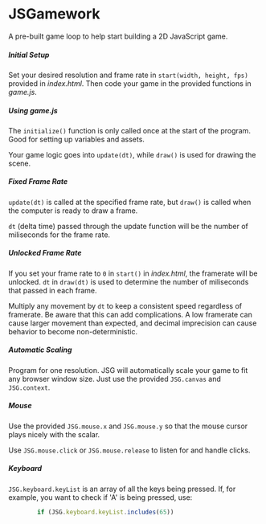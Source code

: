 # JSGamework

A pre-built game loop to help start building a 2D JavaScript game.

##### Initial Setup
Set your desired resolution and frame rate in `start(width, height, fps)` provided in _index.html_. Then code your game in the provided functions in _game.js_.

##### Using _game.js_
The `initialize()` function is only called once at the start of the program. Good for setting up variables and assets.

Your game logic goes into `update(dt)`, while `draw()` is used for drawing the scene.


##### Fixed Frame Rate
`update(dt)` is called at the specified frame rate, but `draw()` is called when the computer is ready to draw a frame.

`dt` (delta time) passed through the update function will be the number of miliseconds for the frame rate.

##### Unlocked Frame Rate
If you set your frame rate to `0` in `start()` in _index.html_, the framerate will be unlocked. `dt` in `draw(dt)` is used to determine the number of miliseconds that passed in each frame.

Multiply any movement by `dt` to keep a consistent speed regardless of framerate. Be aware that this can add complications. A low framerate can cause larger movement than expected, and decimal imprecision can cause behavior to become non-deterministic.

##### Automatic Scaling
Program for one resolution. JSG will automatically scale your game to fit any browser window size. Just use the provided `JSG.canvas` and `JSG.context`.

##### Mouse
Use the provided `JSG.mouse.x` and `JSG.mouse.y` so that the mouse cursor plays nicely with the scalar.

Use `JSG.mouse.click` or `JSG.mouse.release` to listen for and handle clicks.

##### Keyboard
`JSG.keyboard.keyList` is an array of all the keys being pressed. If, for example, you want to check if 'A' is being pressed, use:
```javascript
        if (JSG.keyboard.keyList.includes(65))
```
